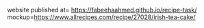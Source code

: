 website published at=  https://fabeehaahmed.github.io/recipe-task/
mockup=https://www.allrecipes.com/recipe/27028/irish-tea-cake/
